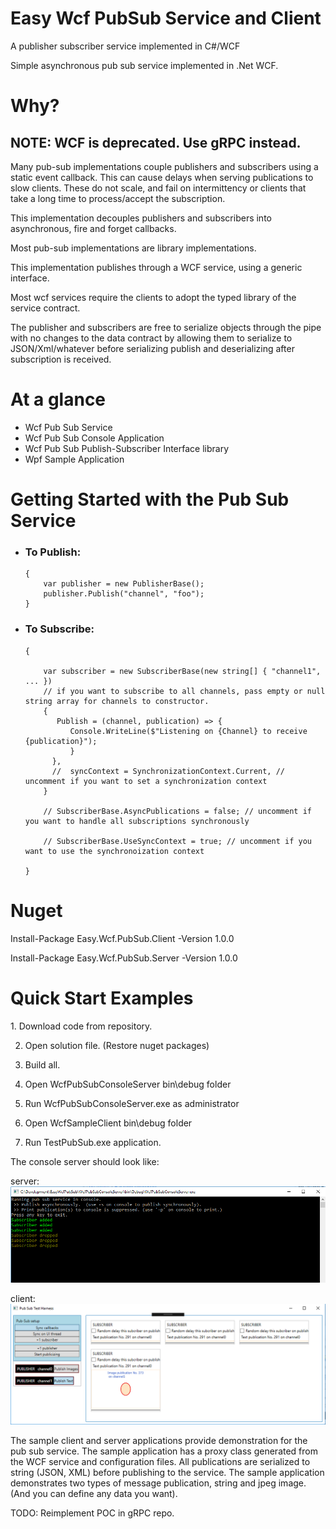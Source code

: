 # Easy Wcf PubSub Service and Client
A publisher subscriber service implemented in C#/WCF

Simple asynchronous pub sub service implemented in .Net WCF.
<h1>Why?</h1>
<h2>NOTE: WCF is deprecated. Use gRPC instead.</h2> 
Many pub-sub implementations couple publishers and subscribers using a static event callback. This can cause delays when serving publications to slow clients. These do not scale, and fail on intermittency or clients that take a long time to process/accept the subscription.

This implementation decouples publishers and subscribers into asynchronous, fire and forget callbacks.

Most pub-sub implementations are library implementations.

This implementation publishes through a WCF service, using a generic interface. 

Most wcf services require the clients to adopt the typed library of the service contract.

The publisher and subscribers are free to serialize objects through the pipe with no changes to the data contract by allowing them to serialize to JSON/Xml/whatever before serializing publish and deserializing after subscription is received.
<h1>At a glance</h1>
<ul>
<li>Wcf Pub Sub Service</li>
<li>Wcf Pub Sub Console Application</li>
<li>Wcf Pub Sub Publish-Subscriber Interface library</li>
  <li>Wpf Sample Application</li>
</ul>
<h1>Getting Started with the Pub Sub Service</h1>
<ul>
  <li><h3>To Publish:</h3>
    
    {        
        var publisher = new PublisherBase();    
        publisher.Publish("channel", "foo");
    }
    
  </li>
  <li><h3>To Subscribe:</h3>
    
    {
        
        var subscriber = new SubscriberBase(new string[] { "channel1", ... })
        // if you want to subscribe to all channels, pass empty or null string array for channels to constructor.
        {
           Publish = (channel, publication) => { 
              Console.WriteLine($"Listening on {Channel} to receive {publication}");              
              }
          },                                                      
          //  syncContext = SynchronizationContext.Current, // uncomment if you want to set a synchronization context
        }       
                
        // SubscriberBase.AsyncPublications = false; // uncomment if you want to handle all subscriptions synchronously
        
        // SubscriberBase.UseSyncContext = true; // uncomment if you want to use the synchronoization context 
        
    }
    
  </li>
</ul>

<h1>Nuget</h1>

Install-Package Easy.Wcf.PubSub.Client -Version 1.0.0

Install-Package Easy.Wcf.PubSub.Server -Version 1.0.0

<h1>Quick Start Examples</h1>
1. Download code from repository. 

2. Open solution file. (Restore nuget packages)

3. Build all.

4. Open WcfPubSubConsoleServer bin\debug folder

5. Run WcfPubSubConsoleServer.exe as administrator

6. Open WcfSampleClient bin\debug folder

7. Run TestPubSub.exe application.

The console server should look like:

server:
<img src="https://github.com/uvatmvf/EasyWcfPubSub/blob/master/server.PNG" />

client:
<img src="https://github.com/uvatmvf/EasyWcfPubSub/blob/master/clientSample.png" />

The sample client and server applications provide demonstration for the pub sub service.
The sample application has a proxy class generated from the WCF service and configuration files. 
All publications are serialized to string (JSON, XML) before publishing to the service.
The sample application demonstrates two types of message publication, string and jpeg image. (And you can define any 
data you want).

TODO: Reimplement POC in gRPC repo.
